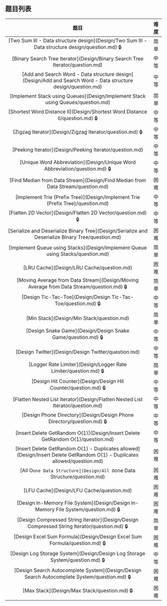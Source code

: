 ## 题目列表  
| 题目 | 难度 |  
|:---:|:---:|  
| [Two Sum III - Data structure design](Design/Two Sum III - Data structure design/question.md) :lock: | 简单 |   
| [Binary Search Tree Iterator](Design/Binary Search Tree Iterator/question.md) | 中等 |   
| [Add and Search Word - Data structure design](Design/Add and Search Word - Data structure design/question.md) | 中等 |   
| [Implement Stack using Queues](Design/Implement Stack using Queues/question.md) | 简单 |   
| [Shortest Word Distance II](Design/Shortest Word Distance II/question.md) :lock: | 中等 |   
| [Zigzag Iterator](Design/Zigzag Iterator/question.md) :lock: | 中等 |   
| [Peeking Iterator](Design/Peeking Iterator/question.md) | 中等 |   
| [Unique Word Abbreviation](Design/Unique Word Abbreviation/question.md) :lock: | 中等 |   
| [Find Median from Data Stream](Design/Find Median from Data Stream/question.md) | 困难 |   
| [Implement Trie (Prefix Tree)](Design/Implement Trie (Prefix Tree)/question.md) | 中等 |   
| [Flatten 2D Vector](Design/Flatten 2D Vector/question.md) :lock: | 中等 |   
| [Serialize and Deserialize Binary Tree](Design/Serialize and Deserialize Binary Tree/question.md) | 困难 |   
| [Implement Queue using Stacks](Design/Implement Queue using Stacks/question.md) | 简单 |   
| [LRU Cache](Design/LRU Cache/question.md) | 困难 |   
| [Moving Average from Data Stream](Design/Moving Average from Data Stream/question.md) :lock: | 简单 |   
| [Design Tic-Tac-Toe](Design/Design Tic-Tac-Toe/question.md) :lock: | 中等 |   
| [Min Stack](Design/Min Stack/question.md) | 简单 |   
| [Design Snake Game](Design/Design Snake Game/question.md) :lock: | 中等 |   
| [Design Twitter](Design/Design Twitter/question.md) | 中等 |   
| [Logger Rate Limiter](Design/Logger Rate Limiter/question.md) :lock: | 简单 |   
| [Design Hit Counter](Design/Design Hit Counter/question.md) :lock: | 中等 |   
| [Flatten Nested List Iterator](Design/Flatten Nested List Iterator/question.md) | 中等 |   
| [Design Phone Directory](Design/Design Phone Directory/question.md) :lock: | 中等 |   
| [Insert Delete GetRandom O(1)](Design/Insert Delete GetRandom O(1)/question.md) | 中等 |   
| [Insert Delete GetRandom O(1) - Duplicates allowed](Design/Insert Delete GetRandom O(1) - Duplicates allowed/question.md) | 困难 |   
| [All O`one Data Structure](Design/All O`one Data Structure/question.md) | 困难 |   
| [LFU Cache](Design/LFU Cache/question.md) | 困难 |   
| [Design In-Memory File System](Design/Design In-Memory File System/question.md) :lock: | 困难 |   
| [Design Compressed String Iterator](Design/Design Compressed String Iterator/question.md) :lock: | 简单 |   
| [Design Excel Sum Formula](Design/Design Excel Sum Formula/question.md) :lock: | 困难 |   
| [Design Log Storage System](Design/Design Log Storage System/question.md) :lock: | 中等 |   
| [Design Search Autocomplete System](Design/Design Search Autocomplete System/question.md) :lock: | 困难 |   
| [Max Stack](Design/Max Stack/question.md) :lock: | 困难 |   
